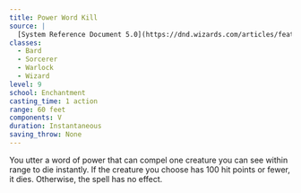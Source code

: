 ```yaml
---
title: Power Word Kill
source: |
  [System Reference Document 5.0](https://dnd.wizards.com/articles/features/systems-reference-document-srd)
classes:
  - Bard
  - Sorcerer
  - Warlock
  - Wizard
level: 9
school: Enchantment
casting_time: 1 action
range: 60 feet
components: V
duration: Instantaneous
saving_throw: None
---
```


You utter a word of power that can compel one creature you can see within range to die instantly. If the creature you choose has 100 hit points or fewer, it dies. Otherwise, the spell has no effect.
